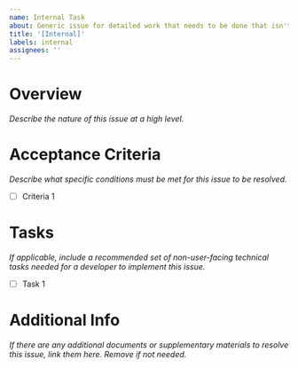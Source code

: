 ```yaml
---
name: Internal Task
about: Generic issue for detailed work that needs to be done that isn't necessarily user-facing 
title: '[Internal]'
labels: internal
assignees: ''
---
```


# Overview

*Describe the nature of this issue at a high level.*

# Acceptance Criteria

*Describe what specific conditions must be met for this issue to be resolved.*

- [ ] Criteria 1

# Tasks

*If applicable, include a recommended set of non-user-facing technical tasks needed for a developer to implement this issue.*

- [ ] Task 1

# Additional Info

*If there are any additional documents or supplementary materials to resolve this issue, link them here. Remove if not needed.*
